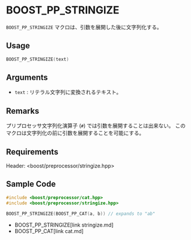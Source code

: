 # BOOST_PP_STRINGIZE

`BOOST_PP_STRINGIZE` マクロは、引数を展開した後に文字列化する。

## Usage

```cpp
BOOST_PP_STRINGIZE(text)
```

## Arguments

- `text` :
	リテラル文字列に変換されるテキスト。

## Remarks

プリプロセッサ文字列化演算子 (`#`) では引数を展開することは出来ない。
このマクロは文字列化の前に引数を展開することを可能にする。

## Requirements

Header: &lt;boost/preprocessor/stringize.hpp&gt;

## Sample Code

```cpp
#include <boost/preprocessor/cat.hpp>
#include <boost/preprocessor/stringize.hpp>

BOOST_PP_STRINGIZE(BOOST_PP_CAT(a, b)) // expands to "ab"
```
* BOOST_PP_STRINGIZE[link stringize.md]
* BOOST_PP_CAT[link cat.md]

